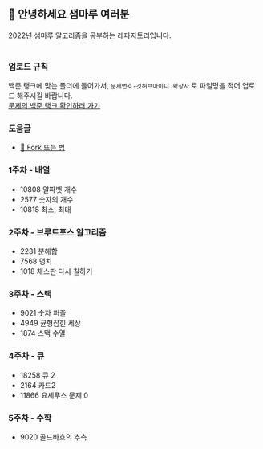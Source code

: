 ## :wave: 안녕하세요 샘마루 여러분 
2022년 샘마루 알고리즘을 공부하는 레파지토리입니다.   
<br />

### 업로드 규칙
백준 랭크에 맞는 폴더에 들어가서, `문제번호-깃허브아이디.확장자` 로 파일명을 적어 업로드 해주시길 바랍니다.   
[문제의 백준 랭크 확인하러 가기](https://solved.ac/problems/level)

### 도움글
- [:pushpin: Fork 뜨는 법](https://github.com/SAMMaru5/2022-SAMMaru-Algorithm/wiki/Fork-%EB%9C%A8%EB%8A%94-%EB%B0%A9%EB%B2%95)

### 1주차 - 배열
- 10808 알파벳 개수
- 2577 숫자의 개수
- 10818 최소, 최대

### 2주차 - 브루트포스 알고리즘	
- 2231 분해합
- 7568 덩치
- 1018 체스판 다시 칠하기

### 3주차 - 스택
- 9021 숫자 퍼즐
- 4949 균형잡힌 세상
- 1874 스택 수열

### 4주차 - 큐
- 18258 큐 2
- 2164 카드2
- 11866 요세푸스 문제 0

### 5주차 - 수학
- 9020 골드바흐의 추측
